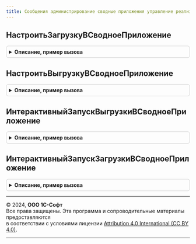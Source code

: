 ```yaml
---
title: Сообщения администрирование сводные приложения управление реализация
---
```



## НастроитьЗагрузкуВСводноеПриложение
<details style="margin: 1em 0; padding: 0.5em; border: 1px solid #ccc; border-radius: 6px;">

<summary style="font-weight: bold; cursor: pointer;">Описание, пример вызова</summary>

```bsl

// Обработка входящих сообщений с типом {http://www.1c.ru/1cFresh/ManageSynopticExchange/a.b.c.d}SetSynopticExchange.
// @skip-warning ПустойМетод - особенность реализации.
//
// Параметры:
//  КодОбластиДанных - Число - код области данных,
//  Параметры - Структура - идентификатор резервной копии,
//
Процедура НастроитьЗагрузкуВСводноеПриложение(КодОбластиДанных, Параметры) Экспорт
```

Пример вызова
```bsl
СообщенияАдминистрированиеСводныеПриложенияУправлениеРеализация.НастроитьЗагрузкуВСводноеПриложение(КодОбластиДанных, Параметры) 
```
</details>

## НастроитьВыгрузкуВСводноеПриложение
<details style="margin: 1em 0; padding: 0.5em; border: 1px solid #ccc; border-radius: 6px;">

<summary style="font-weight: bold; cursor: pointer;">Описание, пример вызова</summary>

```bsl

// Обработка входящих сообщений с типом {http://www.1c.ru/1cFresh/ManageSynopticExchange/a.b.c.d}SetCorrSynopticExchange.
// @skip-warning ПустойМетод - особенность реализации.
//
// Параметры:
//  КодОбластиДанных - Число - код области данных,
//  Параметры - Структура - идентификатор резервной копии,
//
Процедура НастроитьВыгрузкуВСводноеПриложение(КодОбластиДанных, Параметры) Экспорт
```

Пример вызова
```bsl
СообщенияАдминистрированиеСводныеПриложенияУправлениеРеализация.НастроитьВыгрузкуВСводноеПриложение(КодОбластиДанных, Параметры) 
```
</details>

## ИнтерактивныйЗапускВыгрузкиВСводноеПриложение
<details style="margin: 1em 0; padding: 0.5em; border: 1px solid #ccc; border-radius: 6px;">

<summary style="font-weight: bold; cursor: pointer;">Описание, пример вызова</summary>

```bsl

// Обработка входящих сообщений с типом {http://www.1c.ru/1cFresh/ManageSynopticExchange/a.b.c.d}PushSynopticExchangeStep1.
// @skip-warning ПустойМетод - особенность реализации.
//
// Параметры:
//  КодОбластиДанных - Число - код области данных,
//  Параметры - Структура - идентификатор резервной копии,
//
Процедура ИнтерактивныйЗапускВыгрузкиВСводноеПриложение(КодОбластиДанных, Параметры) Экспорт
```

Пример вызова
```bsl
СообщенияАдминистрированиеСводныеПриложенияУправлениеРеализация.ИнтерактивныйЗапускВыгрузкиВСводноеПриложение(КодОбластиДанных, Параметры) 
```
</details>

## ИнтерактивныйЗапускЗагрузкиВСводноеПриложение
<details style="margin: 1em 0; padding: 0.5em; border: 1px solid #ccc; border-radius: 6px;">

<summary style="font-weight: bold; cursor: pointer;">Описание, пример вызова</summary>

```bsl

// Обработка входящих сообщений с типом {http://www.1c.ru/1cFresh/ManageSynopticExchange/a.b.c.d}PushSynopticExchangeStep2.
// @skip-warning ПустойМетод - особенность реализации.
//
// Параметры:
//  КодОбластиДанных - Число - код области данных,
//  Параметры - Структура - идентификатор резервной копии,
//
Процедура ИнтерактивныйЗапускЗагрузкиВСводноеПриложение(КодОбластиДанных, Параметры) Экспорт
```

Пример вызова
```bsl
СообщенияАдминистрированиеСводныеПриложенияУправлениеРеализация.ИнтерактивныйЗапускЗагрузкиВСводноеПриложение(КодОбластиДанных, Параметры) 
```
</details>

---

© 2024, **ООО 1С-Софт**  
Все права защищены. Эта программа и сопроводительные материалы предоставляются  
в соответствии с условиями лицензии [Attribution 4.0 International (CC BY 4.0)](https://creativecommons.org/licenses/by/4.0/legalcode).

---
